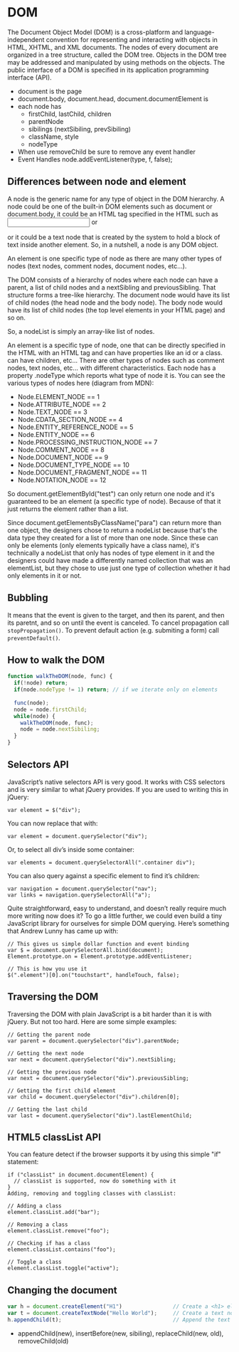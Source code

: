 # DOM

The Document Object Model (DOM) is a cross-platform and language-independent convention for representing and interacting with objects in HTML, XHTML, and XML documents. The nodes of every document are organized in a tree structure, called the DOM tree. Objects in the DOM tree may be addressed and manipulated by using methods on the objects. The public interface of a DOM is specified in its application programming interface (API).
- document is the page
- document.body, document.head, document.documentElement is <html>
- each node has 
  - firstChild, lastChild, children
  - parentNode
  - sibilings (nextSibiling, prevSibiling)
  - className, style
  - nodeType
- When use removeChild be sure to remove any event handler
- Event Handles
  node.addEventListener(type, f, false);
  
## Differences between node and element
A node is the generic name for any type of object in the DOM hierarchy. A node could be one of the built-in DOM elements such as document or document.body, it could be an HTML tag specified in the HTML such as <input> or <p> or it could be a text node that is created by the system to hold a block of text inside another element. So, in a nutshell, a node is any DOM object.

An element is one specific type of node as there are many other types of nodes (text nodes, comment nodes, document nodes, etc...).

The DOM consists of a hierarchy of nodes where each node can have a parent, a list of child nodes and a nextSibling and previousSibling. That structure forms a tree-like hierarchy. The document node would have its list of child nodes (the head node and the body node). The body node would have its list of child nodes (the top level elements in your HTML page) and so on.

So, a nodeList is simply an array-like list of nodes.

An element is a specific type of node, one that can be directly specified in the HTML with an HTML tag and can have properties like an id or a class. can have children, etc... There are other types of nodes such as comment nodes, text nodes, etc... with different characteristics. Each node has a property .nodeType which reports what type of node it is. You can see the various types of nodes here (diagram from MDN):
- Node.ELEMENT_NODE == 1
- Node.ATTRIBUTE_NODE == 2
- Node.TEXT_NODE == 3
- Node.CDATA_SECTION_NODE == 4
- Node.ENTITY_REFERENCE_NODE == 5
- Node.ENTITY_NODE == 6
- Node.PROCESSING_INSTRUCTION_NODE == 7
- Node.COMMENT_NODE == 8
- Node.DOCUMENT_NODE == 9
- Node.DOCUMENT_TYPE_NODE == 10
- Node.DOCUMENT_FRAGMENT_NODE == 11
- Node.NOTATION_NODE == 12

So document.getElementById("test") can only return one node and it's guaranteed to be an element (a specific type of node). Because of that it just returns the element rather than a list.

Since document.getElementsByClassName("para") can return more than one object, the designers chose to return a nodeList because that's the data type they created for a list of more than one node. Since these can only be elements (only elements typically have a class name), it's technically a nodeList that only has nodes of type element in it and the designers could have made a differently named collection that was an elementList, but they chose to use just one type of collection whether it had only elements in it or not.

## Bubbling
It means that the event is given to the target, and then its parent, and then its paretnt, and so on until the event is canceled. To cancel propagation call `stopPropagation()`. To prevent default action (e.g. submiting a form) call `preventDefault()`.

## How to walk the DOM
```javascript
function walkTheDOM(node, func) {
  if(!node) return;
  if(node.nodeType != 1) return; // if we iterate only on elements
  
  func(node);
  node = node.firstChild;
  while(node) {
    walkTheDOM(node, func);
    node = node.nextSibiling;
  }
}
```

## Selectors API

JavaScript’s native selectors API is very good. It works with CSS selectors and is very similar to what jQuery provides. If you are used to writing this in jQuery:

```
var element = $("div");
```

You can now replace that with:

```
var element = document.querySelector("div");
```

Or, to select all div’s inside some container:

```
var elements = document.querySelectorAll(".container div");
```

You can also query against a specific element to find it’s children:

```
var navigation = document.querySelector("nav");
var links = navigation.querySelectorAll("a");
```

Quite straightforward, easy to understand, and doesn’t really require much more writing now does it? To go a little further, we could even build a tiny JavaScript library for ourselves for simple DOM querying. Here’s something that Andrew Lunny has came up with:

```
// This gives us simple dollar function and event binding
var $ = document.querySelectorAll.bind(document);
Element.prototype.on = Element.prototype.addEventListener;

// This is how you use it
$(".element")[0].on("touchstart", handleTouch, false);
```

## Traversing the DOM

Traversing the DOM with plain JavaScript is a bit harder than it is with jQuery. But not too hard. Here are some simple examples:

```
// Getting the parent node
var parent = document.querySelector("div").parentNode;

// Getting the next node
var next = document.querySelector("div").nextSibling;

// Getting the previous node
var next = document.querySelector("div").previousSibling;

// Getting the first child element
var child = document.querySelector("div").children[0];

// Getting the last child
var last = document.querySelector("div").lastElementChild;
```

## HTML5 classList API

You can feature detect if the browser supports it by using this simple "if" statement:

```
if ("classList" in document.documentElement) {
  // classList is supported, now do something with it
}
Adding, removing and toggling classes with classList:

// Adding a class
element.classList.add("bar");

// Removing a class
element.classList.remove("foo");

// Checking if has a class
element.classList.contains("foo");

// Toggle a class
element.classList.toggle("active");
```

## Changing the document
```javascript
var h = document.createElement("H1")                // Create a <h1> element
var t = document.createTextNode("Hello World");     // Create a text node
h.appendChild(t);                                   // Append the text to <h1>
```
- appendChild(new), insertBefore(new, sibiling), replaceChild(new, old), removeChild(old)
